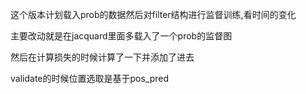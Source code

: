 这个版本计划载入prob的数据然后对filter结构进行监督训练,看时间的变化

主要改动就是在jacquard里面多载入了一个prob的监督图

然后在计算损失的时候计算了一下并添加了进去

validate的时候位置选取是基于pos_pred

